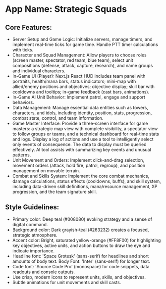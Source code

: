 # **App Name**: Strategic Squads

## Core Features:

- Server Setup and Game Logic: Initialize servers, manage timers, and implement real-time ticks for game time. Handle PTT timer calculations with ticks.
- Character and Squad Management: Allow players to choose roles (screen master, spectator, red team, blue team), select unit compositions (defense, attack, capture, research), and name groups and individual characters.
- In-Game UI (Player): Next.js React HUD includes team panel with portraits, health/mana bars, status indicators; mini-map with allied/enemy positions and objectives; objective display; skill bar with cooldowns and tooltips; in-game feedback (cast bars, animations).
- In-Game AI Unit Behavior: Implement patrol, engage and support behaviors.
- Data Management: Manage essential data entities such as towers, characters, and idols, including identity, position, stats, progression, combat state, control, and team information.
- Game Master Interface: Provide a three-screen interface for game masters: a strategic map view with complete visibility, a spectator view to follow groups or teams, and a technical dashboard for real-time stats and logs. Display a log of actions and use a tool to intelligently select only events of consequence. The data to display must be queried effectively. AI tool assists with summarizing key events and unusual patterns.
- Unit Movement and Orders: Implement click-and-drag selection, movement orders (attack, hold fire, patrol, regroup), and position management on movable terrain.
- Combat and Skills System: Implement the core combat mechanics, damage calculations, status effects (cooldowns, buffs), and skill system, including data-driven skill definitions, mana/resource management, XP progression, and the team signature skill.

## Style Guidelines:

- Primary color: Deep teal (#008080) evoking strategy and a sense of digital command.
- Background color: Dark grayish-teal (#263232) creates a focused, strategic atmosphere.
- Accent color: Bright, saturated yellow-orange (#FF8F00) for highlighting key objectives, active units, and action buttons to draw the eye and indicate importance.
- Headline font: 'Space Grotesk' (sans-serif) for headlines and short amounts of body text. Body Font: 'Inter' (sans-serif) for longer text.
- Code font: 'Source Code Pro' (monospace) for code snippets, data readouts and console outputs.
- Use crisp, modern icons to represent units, skills, and objectives.
- Subtle animations for unit movements and skill casts.